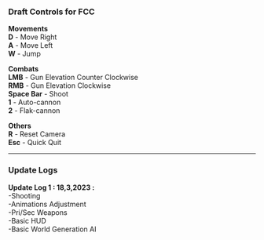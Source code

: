<h3>Draft Controls for FCC</h3>

<b>Movements</b><br>
<b>D</b> - Move Right <br>
<b>A</b> - Move Left <br>
<b>W</b> - Jump <br>

<b>Combats</b><br>
<b>LMB</b> - Gun Elevation Counter Clockwise <br>
<b>RMB</b> - Gun Elevation Clockwise <br>
<b>Space Bar</b> - Shoot <br>
<b>1</b> - Auto-cannon<br>
<b>2</b> - Flak-cannon<br>

<b>Others</b><br>
<b>R</b> - Reset Camera <br>
<b>Esc</b> - Quick Quit<br>

<hr>

<h3>Update Logs</h3>

<b>Update Log 1 : 18,3,2023 :</b><br>
-Shooting <br>
-Animations Adjustment <br>
-Pri/Sec Weapons <br>
-Basic HUD <br>
-Basic World Generation AI <br>
